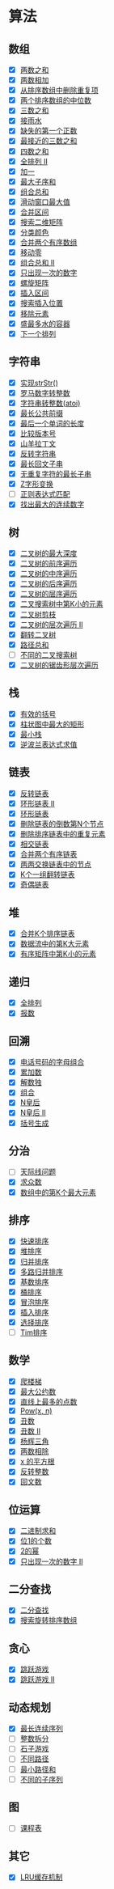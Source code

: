 # 算法

## 数组

- [x] [两数之和](two-sum.md)
- [x] [两数相加](add-two-numbers.md)
- [x] [从排序数组中删除重复项](remove-duplicates.md)
- [x] [两个排序数组的中位数](median-of-two-sorted-arrays.md)
- [x] [三数之和](3sum.md)
- [x] [接雨水](trapping-rain-water.md)
- [x] [缺失的第一个正数](first-missing-positive.md)
- [x] [最接近的三数之和](3sum-closest.md)
- [x] [四数之和](4sum.md)
- [x] [全排列 II](permutations-ii.md)
- [x] [加一](plus-one.md)
- [x] [最大子序和](maximum-subarray.md)
- [x] [组合总和](combination-sum.md)
- [x] [滑动窗口最大值](sliding-window-maximum.md)
- [x] [合并区间](merge-intervals.md)
- [x] [搜索二维矩阵](search-a-2d-matrix.md)
- [x] [分类颜色](sort-colors.md)
- [x] [合并两个有序数组](merge-sorted-array.md)
- [x] [移动零](move-zeroes.md)
- [x] [组合总和 II](combination-sum-ii.md)
- [x] [只出现一次的数字](single-number.md)
- [x] [螺旋矩阵](spiral-matrix.md)
- [x] [插入区间](insert-interval.md)
- [x] [搜索插入位置](search-insert-position.md)
- [x] [移除元素](remove-element.md)
- [x] [盛最多水的容器](container-with-most-water.md)
- [x] [下一个排列](next-permutation.md)

## 字符串

- [x] [实现strStr()](implement-strstr.md)
- [x] [罗马数字转整数](roman-to-integer.md)
- [x] [字符串转整数(atoi)](string-to-integer-atoi.md)
- [x] [最长公共前缀](longest-common-prefix.md)
- [x] [最后一个单词的长度](length-of-last-word.md)
- [x] [比较版本号](compare-version-numbers.md)
- [x] [山羊拉丁文](goat-latin.md)
- [x] [反转字符串](reverse-string.md)
- [x] [最长回文子串](longest-palindromic-substring.md)
- [x] [无重复字符的最长子串](longest-substring-without-repeating-characters.md)
- [x] [Z字形变换](zigzag-conversion.md)
- [ ] [正则表达式匹配](regular-expression-matching.md)
- [x] [找出最大的连续数字](find-the-largest-continuous-number.md)

## 树

- [x] [二叉树的最大深度](maximum-depth-of-binary-tree.md)
- [x] [二叉树的前序遍历](binary-tree-preorder-traversal.md)
- [x] [二叉树的中序遍历](binary-tree-inorder-traversal.md)
- [x] [二叉树的后序遍历](binary-tree-postorder-traversal.md)
- [x] [二叉树的层序遍历](binary-tree-levelorder-traversal.md)
- [x] [二叉搜索树中第K小的元素](kth-smallest-element-in-a-bst.md)
- [x] [二叉树剪枝](binary-tree-pruning.md)
- [x] [二叉树的层次遍历 II](binary-tree-level-order-traversal-ii.md)
- [x] [翻转二叉树](invert-binary-tree.md)
- [x] [路径总和](path-sum.md)
- [ ] [不同的二叉搜索树](unique-binary-search-trees.md)
- [x] [二叉树的锯齿形层次遍历](binary-tree-zigzag-level-order-traversal.md)

## 栈

- [x] [有效的括号](valid-parentheses.md)
- [x] [柱状图中最大的矩形](largest-rectangle-in-histogram.md)
- [x] [最小栈](min-stack.md)
- [x] [逆波兰表达式求值](evaluate-reverse-polish-notation.md)

## 链表

- [x] [反转链表](reverse-linked-list.md)
- [x] [环形链表 II](linked-list-cycle-ii.md)
- [x] [环形链表](linked-list-cycle.md)
- [x] [删除链表的倒数第N个节点](remove-nth-node-from-end-of-list.md)
- [x] [删除排序链表中的重复元素](remove-duplicates-from-sorted-list.md)
- [x] [相交链表](intersection-of-two-linked-lists.md)
- [x] [合并两个有序链表](merge-two-sorted-lists.md)
- [x] [两两交换链表中的节点](swap-nodes-in-pairs.md)
- [x] [K个一组翻转链表](reverse-nodes-in-k-group.md)
- [x] [奇偶链表](odd-even-linked-list.md)

## 堆

- [x] [合并K个排序链表](merge-k-sorted-lists.md)
- [x] [数据流中的第K大元素](kth-largest-element-in-a-stream.md)
- [x] [有序矩阵中第K小的元素](kth-smallest-element-in-a-sorted-matrix.md)

## 递归

- [x] [全排列](permutations.md)
- [x] [报数](count-and-say.md)

## 回溯

- [x] [电话号码的字母组合](letter-combinations-of-a-phone-number.md)
- [x] [累加数](additive-number.md)
- [x] [解数独](sudoku-solver.md)
- [x] [组合](combinations.md)
- [x] [N皇后](n-queens.md)
- [x] [N皇后 II](n-queens-ii.md)
- [x] [括号生成](generate-parentheses.md)

## 分治

- [ ] [天际线问题](the-skyline-problem.md)
- [x] [求众数](majority-element.md)
- [x] [数组中的第K个最大元素](kth-largest-element-in-an-array.md)

## 排序

- [x] [快速排序](quick-sort.md)
- [x] [堆排序](heap-sort.md)
- [x] [归并排序](merge-sort.md)
- [x] [多路归并排序](multi-way-merge-sort.md)
- [x] [基数排序](radix-sort.md)
- [x] [桶排序](bucket-sort.md)
- [x] [冒泡排序](bubble-sort.md)
- [x] [插入排序](insertion-sort.md)
- [x] [选择排序](selection-sort.md)
- [ ] [Tim排序](tim-sort.md)

## 数学

- [x] [爬楼梯](climbing-stairs.md)
- [x] [最大公约数](greatest-common-divisor.md)
- [x] [直线上最多的点数](max-points-on-a-line.md)
- [x] [Pow(x, n)](powx-n.md)
- [x] [丑数](ugly-number.md)
- [x] [丑数 II](ugly-number-ii.md)
- [x] [杨辉三角](pascals-triangle.md)
- [x] [两数相除](divide-two-integers.md)
- [x] [x 的平方根](sqrtx.md)
- [x] [反转整数](reverse-integer.md)
- [x] [回文数](palindrome-number.md)

## 位运算

- [x] [二进制求和](add-binary.md)
- [x] [位1的个数](number-of-1-bits.md)
- [x] [2的幂](power-of-two.md)
- [x] [只出现一次的数字 II](single-number-ii.md)

## 二分查找

- [x] [二分查找](binary-search.md)
- [x] [搜索旋转排序数组](search-in-rotated-sorted-array.md)

## 贪心

- [x] [跳跃游戏](jump-game.md)
- [x] [跳跃游戏 II](jump-game-ii.md)

## 动态规划

- [x] [最长连续序列](longest-consecutive-sequence.md)
- [ ] [整数拆分](integer-break.md)
- [ ] [石子游戏](stone-game.md)
- [ ] [不同路径](unique-paths.md)
- [ ] [最小路径和](minimum-path-sum.md)
- [ ] [不同的子序列](distinct-subsequences.md)

## 图

- [ ] [课程表](course-schedule.md)

## 其它

- [x] [LRU缓存机制](lru-cache.md)
